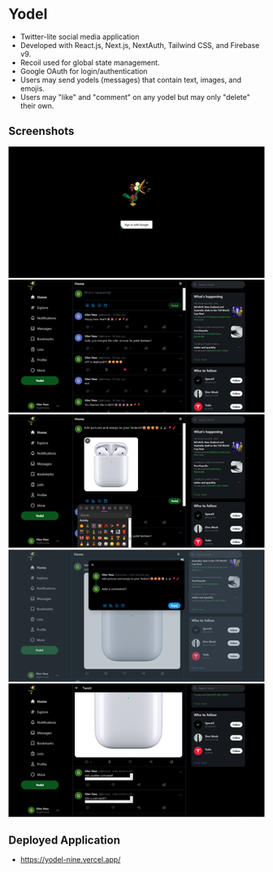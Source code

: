 # Yodel

- Twitter-lite social media application 
- Developed with React.js, Next.js, NextAuth, Tailwind CSS, and Firebase v9. 
- Recoil used for global state management. 
- Google OAuth for login/authentication
- Users may send yodels (messages) that contain text, images, and emojis. 
- Users may "like" and "comment" on any yodel but may only "delete" their own.  

## Screenshots
<img src="public/images/screenshots/sign-in.png">  
<img src="public/images/screenshots/main-screen.png">
<img src="public/images/screenshots/sample-yodel.png">
<img src="public/images/screenshots/sample-comment.png">
<img src="public/images/screenshots/comment-screen.png">

## Deployed Application

- https://yodel-nine.vercel.app/
